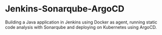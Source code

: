 # Jenkins-Sonarqube-ArgoCD
Building a Java application in Jenkins using Docker as agent, running static code analysis with Sonarqube and deploying on Kubernetes using ArgoCD.
